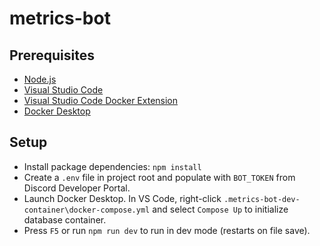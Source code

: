 # metrics-bot

## Prerequisites

-   [Node.js](https://nodejs.org/en/download/)
-   [Visual Studio Code](https://code.visualstudio.com/download)
-   [Visual Studio Code Docker Extension](https://marketplace.visualstudio.com/items?itemName=ms-azuretools.vscode-docker)
-   [Docker Desktop](https://www.docker.com/)

## Setup

-   Install package dependencies: `npm install`
-   Create a `.env` file in project root and populate with `BOT_TOKEN` from Discord Developer Portal.
-   Launch Docker Desktop. In VS Code, right-click `.metrics-bot-dev-container\docker-compose.yml` and select `Compose Up` to initialize database container.
-   Press `F5` or run `npm run dev` to run in dev mode (restarts on file save).
